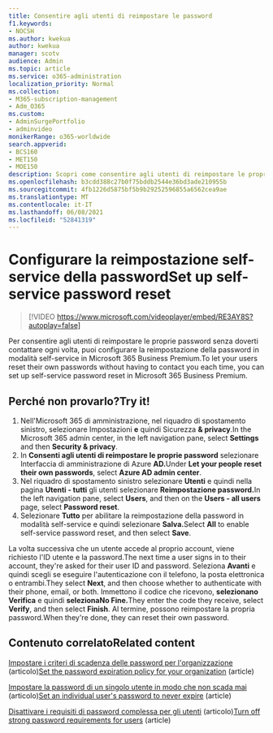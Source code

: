 ```yaml
---
title: Consentire agli utenti di reimpostare le password
f1.keywords:
- NOCSH
ms.author: kwekua
author: kwekua
manager: scotv
audience: Admin
ms.topic: article
ms.service: o365-administration
localization_priority: Normal
ms.collection:
- M365-subscription-management
- Adm_O365
ms.custom:
- AdminSurgePortfolio
- adminvideo
monikerRange: o365-worldwide
search.appverid:
- BCS160
- MET150
- MOE150
description: Scopri come consentire agli utenti di reimpostare le proprie password in Microsoft 365 Business Premium.
ms.openlocfilehash: b3cdd388c27b0f75bddb2544e36bd3ade210955b
ms.sourcegitcommit: 4fb1226d5875bf5b9b29252596855a6562cea9ae
ms.translationtype: MT
ms.contentlocale: it-IT
ms.lasthandoff: 06/08/2021
ms.locfileid: "52841319"
---
```

# <a name="set-up-self-service-password-reset"></a><span data-ttu-id="d91be-103">Configurare la reimpostazione self-service della password</span><span class="sxs-lookup"><span data-stu-id="d91be-103">Set up self-service password reset</span></span>

> [!VIDEO https://www.microsoft.com/videoplayer/embed/RE3AY8S?autoplay=false]

<span data-ttu-id="d91be-104">Per consentire agli utenti di reimpostare le proprie password senza doverti contattare ogni volta, puoi configurare la reimpostazione della password in modalità self-service in Microsoft 365 Business Premium.</span><span class="sxs-lookup"><span data-stu-id="d91be-104">To let your users reset their own passwords without having to contact you each time, you can set up self-service password reset in Microsoft 365 Business Premium.</span></span>

## <a name="try-it"></a><span data-ttu-id="d91be-105">Perché non provarlo?</span><span class="sxs-lookup"><span data-stu-id="d91be-105">Try it!</span></span>

1. <span data-ttu-id="d91be-106">Nell'Microsoft 365 di amministrazione, nel riquadro di spostamento sinistro, selezionare Impostazioni **e** quindi Sicurezza **& privacy**.</span><span class="sxs-lookup"><span data-stu-id="d91be-106">In the Microsoft 365 admin center, in the left navigation pane, select **Settings** and then **Security & privacy**.</span></span>
1. <span data-ttu-id="d91be-107">In **Consenti agli utenti di reimpostare le proprie password** selezionare Interfaccia di amministrazione di Azure **AD.**</span><span class="sxs-lookup"><span data-stu-id="d91be-107">Under **Let your people reset their own passwords**, select **Azure AD admin center**.</span></span>
1. <span data-ttu-id="d91be-108">Nel riquadro di spostamento sinistro selezionare **Utenti** e quindi nella pagina **Utenti - tutti** gli utenti selezionare **Reimpostazione password.**</span><span class="sxs-lookup"><span data-stu-id="d91be-108">In the left navigation pane, select **Users**, and then on the **Users - all users** page, select **Password reset**.</span></span>
1. <span data-ttu-id="d91be-109">Selezionare **Tutto** per abilitare la reimpostazione della password in modalità self-service e quindi selezionare **Salva.**</span><span class="sxs-lookup"><span data-stu-id="d91be-109">Select **All** to enable self-service password reset, and then select **Save**.</span></span>

<span data-ttu-id="d91be-110">La volta successiva che un utente accede al proprio account, viene richiesto l'ID utente e la password.</span><span class="sxs-lookup"><span data-stu-id="d91be-110">The next time a user signs in to their account, they're asked for their user ID and password.</span></span> <span data-ttu-id="d91be-111">Seleziona **Avanti** e quindi scegli se eseguire l'autenticazione con il telefono, la posta elettronica o entrambi.</span><span class="sxs-lookup"><span data-stu-id="d91be-111">They select **Next**, and then choose whether to authenticate with their phone, email, or both.</span></span> <span data-ttu-id="d91be-112">Immettono il codice che ricevono, **selezionano Verifica** e quindi **selezionaNo Fine.**</span><span class="sxs-lookup"><span data-stu-id="d91be-112">They enter the code they receive, select **Verify**, and then select **Finish**.</span></span> <span data-ttu-id="d91be-113">Al termine, possono reimpostare la propria password.</span><span class="sxs-lookup"><span data-stu-id="d91be-113">When they're done, they can reset their own password.</span></span>

## <a name="related-content"></a><span data-ttu-id="d91be-114">Contenuto correlato</span><span class="sxs-lookup"><span data-stu-id="d91be-114">Related content</span></span>

<span data-ttu-id="d91be-115">[Impostare i criteri di scadenza delle password per l'organizzazione](/microsoft-365/admin/manage/set-password-expiration-policy) (articolo)</span><span class="sxs-lookup"><span data-stu-id="d91be-115">[Set the password expiration policy for your organization](/microsoft-365/admin/manage/set-password-expiration-policy) (article)</span></span>

<span data-ttu-id="d91be-116">[Impostare la password di un singolo utente in modo che non scada mai](/microsoft-365/admin/add-users/set-password-to-never-expire) (articolo)</span><span class="sxs-lookup"><span data-stu-id="d91be-116">[Set an individual user's password to never expire](/microsoft-365/admin/add-users/set-password-to-never-expire) (article)</span></span>

<span data-ttu-id="d91be-117">[Disattivare i requisiti di password complessa per gli utenti](/microsoft-365/admin/add-users/strong-password) (articolo)</span><span class="sxs-lookup"><span data-stu-id="d91be-117">[Turn off strong password requirements for users](/microsoft-365/admin/add-users/strong-password) (article)</span></span>
